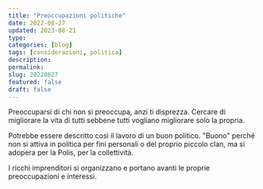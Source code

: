 ```yaml
---
title: "Preoccupazioni politiche"
date: 2022-08-27
updated: 2023-08-21
type: 
categories: [blog]
tags: [considerazioni, politica]
description: 
permalink: 
slug: 20220827
featured: false
draft: false
---
```


Preoccuparsi di chi non si preoccupa, anzi ti disprezza.
Cercare di migliorare la vita di tutti sebbene tutti vogliano migliorare solo la propria.

Potrebbe essere descritto così il lavoro di un buon politico.
"Buono" perché non si attiva in politica per fini personali o del proprio piccolo clan, ma si adopera per la Polis, per la collettività.

I ricchi imprenditori si organizzano e portano avanti le proprie preoccupazioni e interessi.

